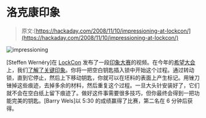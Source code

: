 # 洛克康印象

> 原文:[https://hackaday.com/2008/11/10/impressioning-at-lockcon/](https://hackaday.com/2008/11/10/impressioning-at-lockcon/)

![impressioning](../Images/76f8201877676a10a33b4a7cc8a5236a.png "impressioning")

[Steffen Wernéry]在 [LockCon](http://www.toool.nl/LockCon "LockCon - Toool") 发布了一段[印象大赛](http://www.blackbag.nl/?p=265 "blackbag » video of the impressioning games at LockCon 2008")的视频。在今年的[希望大会](http://www.mahalo.com/The_Last_HOPE_Conference "The Last HOPE Conference - Mahalo")上，我们[了解了关键印象](http://hackaday.com/2008/07/24/hope-2008-methods-of-copying-high-security-keys/ "Methods of Copying High Security Keys  - Hack a Day")。你将一把空白钥匙插入锁中开始这个过程。通过转动锁，直到它停止，然后上下移动钥匙，你就可以在坯料的表面上产生标记。用锉刀锉掉这些痕迹，去掉多余的材料，然后重复这个过程。一旦大头针安装好了，它们就不会在空白纸上留下痕迹了。做好这件事需要很多技巧，但你最终会得到一把功能完美的钥匙。[Barry Wels]以 5:30 的成绩赢得了比赛，第二名在 6 分钟后获得。